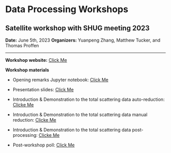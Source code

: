 # Data Processing Workshops

## Satellite workshop with SHUG meeting 2023

**Date:** June 5th, 2023
**Organizers:** Yuanpeng Zhang, Matthew Tucker, and Thomas Proffen

---

**Workshop website:** <a href="https://conference.sns.gov/event/366/page/2561-data-processing-of-neutron-total-scattering" target="_blank">Click Me</a>

**Workshop materials**

- Opening remarks Jupyter notebook: <a href="../../files/ts_dp_workshop_06052023.zip" target="_blank" download>Click Me</a>

- Presentation slides: <a href="https://www.dropbox.com/sh/akje97zg7llqwu9/AACUaXghQshy64snSRhgJRYua?dl=0" target="_blank">Click Me</a>

- Introduction & Demonstration to the total scattering data auto-reduction: <a href="../../auto_reduce/nomad_auto.html" target="_blank">Clicke Me</a>

- Introduction & Demonstration to the total scattering data manual reduction: <a href="./dr_howto.html" target="_blank">Clicke Me</a>

- Introduction & Demonstration to the total scattering data post-processing: <a href="./ts_pp.html" target="_blank">Clicke Me</a>

- Post-workshop poll: <a href="https://forms.gle/wTSTi5yJK6WD5Evi9" target="_blank">Click Me</a>